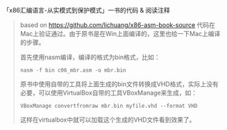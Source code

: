 「x86汇编语言-从实模式到保护模式」一书的代码 & 阅读注释
> based on https://github.com/lichuang/x86-asm-book-source
> 代码在Mac上验证通过。由于原书是在Win上面编译的，这里也给一下Mac上编译的步骤。
> 
> 首先使用nasm编译，编译的格式为bin格式，比如：
> 
> ```
> nasm -f bin c06_mbr.asm -o mbr.bin
> ```
>
> 原书中使用自带的工具将上面生成的bin文件转换成VHD格式，实际上没有必要，可以使用VirtualBox自带的工具VBoxManage来生成，如：
>
> ```
> VBoxManage convertfromraw mbr.bin myfile.vhd --format VHD
> ```
>
> 这样在virtualbox中就可以加载这个生成的VHD文件看到效果了。
